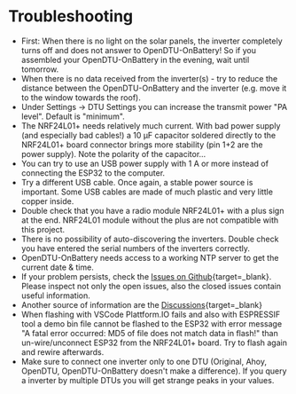 # Troubleshooting

* First: When there is no light on the solar panels, the inverter completely turns off and does not answer to OpenDTU-OnBattery! So if you assembled your OpenDTU-OnBattery in the evening, wait until tomorrow.
* When there is no data received from the inverter(s) - try to reduce the distance between the OpenDTU-OnBattery and the inverter (e.g. move it to the window towards the roof).
* Under Settings -> DTU Settings you can increase the transmit power "PA level". Default is "minimum".
* The NRF24L01+ needs relatively much current. With bad power supply (and especially bad cables!) a 10 µF capacitor soldered directly to the NRF24L01+ board connector brings more stability (pin 1+2 are the power supply). Note the polarity of the capacitor…
* You can try to use an USB power supply with 1 A or more instead of connecting the ESP32 to the computer.
* Try a different USB cable. Once again, a stable power source is important. Some USB cables are made of much plastic and very little copper inside.
* Double check that you have a radio module NRF24L01+ with a plus sign at the end. NRF24L01 module without the plus are not compatible with this project.
* There is no possibility of auto-discovering the inverters. Double check you have entered the serial numbers of the inverters correctly.
* OpenDTU-OnBattery needs access to a working NTP server to get the current date & time.
* If your problem persists, check the  [Issues on Github](https://github.com/helgeerbe/OpenDTU-OnBattery/issues){target=_blank}. Please inspect not only the open issues, also the closed issues contain useful information.
* Another source of information are the [Discussions](https://github.com/helgeerbe/OpenDTU-OnBattery/discussions/){target=_blank}
* When flashing with VSCode Plattform.IO fails and also with ESPRESSIF tool a demo bin file cannot be flashed to the ESP32 with error message "A fatal error occurred: MD5 of file does not match data in flash!" than un-wire/unconnect ESP32 from the NRF24L01+ board. Try to flash again and rewire afterwards.
* Make sure to connect one inverter only to one DTU (Original, Ahoy, OpenDTU, OpenDTU-OnBattery doesn't make a difference). If you query a inverter by multiple DTUs you will get strange peaks in your values.

